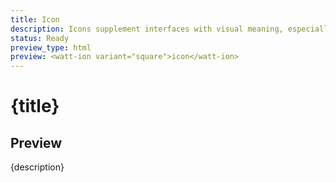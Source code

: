 ```yaml
---
title: Icon
description: Icons supplement interfaces with visual meaning, especially where text isn't practical.
status: Ready
preview_type: html
preview: <watt-ion variant="square">icon</watt-ion>
---
```


# {title}

## Preview

{description}
